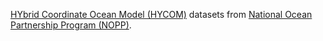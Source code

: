 [HYbrid Coordinate Ocean Model (HYCOM)](https://hycom.org/) datasets from
[National Ocean Partnership Program (NOPP)](https://nopp.org/).
